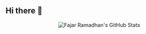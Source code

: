 ## Hi there 👋

<!--
**FajarRamadhanBBX/FajarRamadhanBBX** is a ✨ _special_ ✨ repository because its `README.md` (this file) appears on your GitHub profile.

Here are some ideas to get you started:

- 🔭 I’m currently working on ...
- 🌱 I’m currently learning ...
- 👯 I’m looking to collaborate on ...
- 🤔 I’m looking for help with ...
- 💬 Ask me about ...
- 📫 How to reach me: ...
- 😄 Pronouns: ...
- ⚡ Fun fact: ...
-->

<div align="center">
    <img src="https://github-profile-summary-cards.vercel.app/api/cards/profile-details?username=FajarRamadhanBBX&theme=github_dark" alt="Fajar Ramadhan's GitHub Stats"/>
</div>
